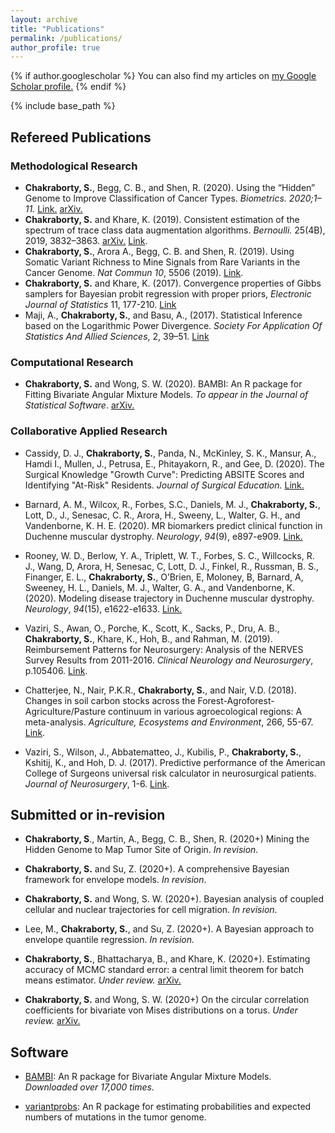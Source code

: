 ```yaml
---
layout: archive
title: "Publications"
permalink: /publications/
author_profile: true
---
```


{% if author.googlescholar %}
  You can also find my articles on <u><a href="{{author.googlescholar}}">my Google Scholar profile</a>.</u>
{% endif %}

{% include base_path %}


## Refereed Publications

### Methodological Research

* **Chakraborty, S.**, Begg, C. B., and Shen, R. (2020). Using the “Hidden” Genome to Improve
  Classification of Cancer Types. *Biometrics. 2020;1–11.* [Link.](https://onlinelibrary.wiley.com/doi/abs/10.1111/biom.13367) [arXiv.](https://arxiv.org/abs/2005.10779)
* **Chakraborty, S.** and Khare, K. (2019).  Consistent estimation of the spectrum of trace class data augmentation algorithms. *Bernoulli.* 25(4B), 2019, 3832–3863. [arXiv.](https://arxiv.org/abs/1711.00572) [Link](https://projecteuclid.org/euclid.bj/1569398786).
* **Chakraborty, S.**, Arora A., Begg, C. B. and Shen, R. (2019). Using Somatic Variant Richness to Mine Signals from Rare Variants in the Cancer Genome. *Nat Commun 10*, 5506 (2019). [Link](https://www.nature.com/articles/s41467-019-13402-z).
* **Chakraborty, S.** and Khare, K. (2017). Convergence properties of Gibbs samplers for Bayesian probit regression with proper priors, *Electronic Journal of Statistics* 11, 177-210. [Link](https://projecteuclid.org/euclid.ejs/1485939612)
* Maji, A., **Chakraborty, S.**, and Basu, A., (2017). Statistical Inference based on the Logarithmic Power Divergence. *Society For Application Of Statistics And Allied Sciences*, 2, 39–51. [Link](http://www.sasaa.org/complete_journal/vol2__6.pdf)


### Computational Research

* **Chakraborty, S.** and Wong, S. W. (2020). BAMBI: An R package for Fitting Bivariate Angular Mixture Models. *To appear in the Journal of Statistical Software*. [arXiv.](https://arxiv.org/abs/1708.07804)


###  Collaborative Applied Research

* Cassidy, D. J.,  **Chakraborty, S.**, Panda, N.,  McKinley, S. K., Mansur, A., Hamdi I., Mullen,  J., Petrusa, E., Phitayakorn, R., and Gee, D. (2020). The Surgical Knowledge "Growth Curve": Predicting ABSITE Scores and Identifying "At-Risk" Residents. *Journal of Surgical Education.* [Link.](https://www.sciencedirect.com/science/article/abs/pii/S1931720420302312)
* Barnard, A. M., Wilcox, R., Forbes, S.C., Daniels, M. J., **Chakraborty, S.**, Lott, D., J., Senesac, C. R., Arora, H., Sweeny, L., Walter, G. H., and Vandenborne, K. H. E.  (2020). MR biomarkers predict clinical function in Duchenne muscular dystrophy. *Neurology*, *94*(9), e897-e909. [Link.](https://www.ncbi.nlm.nih.gov/pmc/articles/PMC7238941/)
* Rooney, W. D., Berlow, Y. A., Triplett, W. T., Forbes, S. C., Willcocks, R. J., Wang, D, Arora, H, Senesac, C, Lott, D. J., Finkel, R.,  Russman, B. S., Finanger, E. L., **Chakraborty, S.**, O’Brien, E, Moloney, B, Barnard, A, Sweeney, H. L., Daniels, M. J., Walter, G. A., and Vandenborne, K.  (2020). Modeling disease trajectory in Duchenne muscular dystrophy. *Neurology*, *94*(15), e1622-e1633. [Link.](https://pubmed.ncbi.nlm.nih.gov/32184340/)
* Vaziri, S., Awan, O., Porche, K., Scott, K., Sacks, P., Dru, A. B., **Chakraborty, S.**, Khare, K., Hoh, B., and Rahman, M. (2019). Reimbursement Patterns for Neurosurgery: Analysis of the NERVES Survey Results from 2011-2016.  *Clinical Neurology and Neurosurgery*, p.105406. [Link](https://www.ncbi.nlm.nih.gov/pubmed/31302381).

* Chatterjee, N., Nair, P.K.R., **Chakraborty, S.**, and Nair, V.D. (2018). Changes in soil carbon stocks across the Forest-Agroforest-Agriculture/Pasture continuum in various agroecological regions: A meta-analysis. *Agriculture, Ecosystems and Environment*, 266, 55-67. [Link](https://www.sciencedirect.com/science/article/abs/pii/S0167880918302913).

* Vaziri, S., Wilson, J., Abbatematteo, J., Kubilis, P., **Chakraborty, S.**, Kshitij, K., and Hoh, D. J. (2017). Predictive performance of the American College of Surgeons universal risk calculator in neurosurgical patients. *Journal of Neurosurgery*, 1-6. [Link](https://www.ncbi.nlm.nih.gov/pubmed/28452615).

  


## Submitted or in-revision

* **Chakraborty, S**., Martin, A., Begg, C. B., Shen, R. (2020+) Mining the Hidden Genome to Map Tumor Site of Origin. *In revision.*  

* **Chakraborty, S.** and Su, Z. (2020+). A comprehensive Bayesian framework for envelope models. *In revision*.

* **Chakraborty, S.** and Wong, S. W. (2020+).  Bayesian analysis of coupled cellular and nuclear trajectories for cell migration. *In revision*.

* Lee, M., **Chakraborty, S.**, and Su, Z. (2020+). A Bayesian approach to envelope quantile regression. *In revision.* 

* **Chakraborty, S.**, Bhattacharya, B., and Khare, K. (2020+). Estimating accuracy of MCMC standard error: a central limit theorem for batch means estimator. *Under review.* [arXiv.](https://arxiv.org/abs/1911.00915)

* **Chakraborty, S.** and Wong, S. W. (2020+) On the circular correlation coefficients for bivariate von Mises distributions on a torus. *Under review.* [arXiv.](https://arxiv.org/abs/1804.08553)

  

  


## Software
* [BAMBI](https://cran.r-project.org/web/packages/BAMBI/index.html): An R package for Bivariate Angular Mixture Models. *Downloaded over 17,000 times.*

* [variantprobs](https://github.com/c7rishi/variantprobs): An R package for estimating probabilities and expected numbers of mutations in the tumor genome.

  


